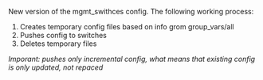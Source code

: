 New version of the mgmt_swithces config. The following working process:
1) Creates temporary config files based on info grom group_vars/all
2) Pushes config to switches
3) Deletes temporary files

*Imporant: pushes only incremental config, what means that existing config is only updated, not repaced*

